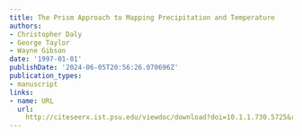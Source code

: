 ```yaml
---
title: The Prism Approach to Mapping Precipitation and Temperature
authors:
- Christopher Daly
- George Taylor
- Wayne Gibson
date: '1997-01-01'
publishDate: '2024-06-05T20:56:26.070696Z'
publication_types:
- manuscript
links:
- name: URL
  url: 
    http://citeseerx.ist.psu.edu/viewdoc/download?doi=10.1.1.730.5725&rep=rep1&type=pdf
---
```

